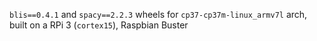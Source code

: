 `blis==0.4.1` and `spacy==2.2.3` wheels for `cp37-cp37m-linux_armv7l` arch,
built on a RPi 3 (`cortex15`), Raspbian Buster
